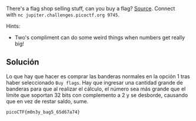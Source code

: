 There's a flag shop selling stuff, can you buy a flag? [Source](https://jupiter.challenges.picoctf.org/static/253c4651d852ac6342752ff222cf2a83/store.c). Connect with `nc jupiter.challenges.picoctf.org 9745`.

Hints:
- Two's compliment can do some weird things when numbers get really big!

## Solución
Lo que hay que hacer es comprar las banderas normales en la opción 1 tras haber seleccionado `Buy flags`. Hay que ingresar una cantidad grande de banderas para que al realizar el cálculo, el número sea más grande que el límite que soportan 32 bits con complemento a 2 y se desborde, causando que en vez de restar saldo, sume.

`picoCTF{m0n3y_bag5_65d67a74}`